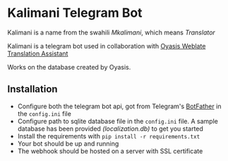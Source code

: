 # Kalimani Telegram Bot

Kalimani is a name from the swahili _Mkalimani_, which means _Translator_

Kalimani is a telegram bot used in collaboration with [Oyasis Weblate Translation Assistant](https://github.com/swahilinux/Oyasis-Weblate-translation-assistant-Python)

Works on the database created by Oyasis. 

## Installation

- Configure both the telegram bot api, got from Telegram's [BotFather](https://t.me/BotFather) in the `config.ini` file
- Configure path to sqlite database file in the `config.ini` file. A sample database has been provided _(localization.db)_ to get you started
- Install the requirements with `pip install -r requirements.txt` 
- Your bot should be up and running
- The webhook should be hosted on a server with SSL certificate